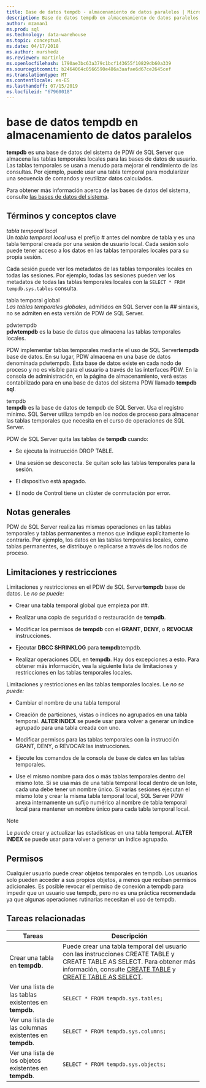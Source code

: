 ```yaml
---
title: Base de datos tempdb - almacenamiento de datos paralelos | Microsoft Docs
description: Base de datos tempdb en almacenamiento de datos paralelos.
author: mzaman1
ms.prod: sql
ms.technology: data-warehouse
ms.topic: conceptual
ms.date: 04/17/2018
ms.author: murshedz
ms.reviewer: martinle
ms.openlocfilehash: 1790ae3bc63a379c1bcf143655f10829db60a339
ms.sourcegitcommit: b2464064c0566590e486a3aafae6d67ce2645cef
ms.translationtype: MT
ms.contentlocale: es-ES
ms.lasthandoff: 07/15/2019
ms.locfileid: "67960018"
---
```

# <a name="tempdb-database-in-parallel-data-warehouse"></a>base de datos tempdb en almacenamiento de datos paralelos
**tempdb** es una base de datos del sistema de PDW de SQL Server que almacena las tablas temporales locales para las bases de datos de usuario. Las tablas temporales se usan a menudo para mejorar el rendimiento de las consultas. Por ejemplo, puede usar una tabla temporal para modularizar una secuencia de comandos y reutilizar datos calculados.  
  
Para obtener más información acerca de las bases de datos del sistema, consulte [las bases de datos del sistema](system-databases.md).  
  
## <a name="Basics"></a>Términos y conceptos clave  
*tabla temporal local*  
Un *tabla temporal local* usa el prefijo # antes del nombre de tabla y es una tabla temporal creada por una sesión de usuario local. Cada sesión solo puede tener acceso a los datos en las tablas temporales locales para su propia sesión.  
  
Cada sesión puede ver los metadatos de las tablas temporales locales en todas las sesiones. Por ejemplo, todas las sesiones pueden ver los metadatos de todas las tablas temporales locales con la `SELECT * FROM tempdb.sys.tables` consulta.  
  
tabla temporal global  
*Las tablas temporales globales*, admitidos en SQL Server con la ## sintaxis, no se admiten en esta versión de PDW de SQL Server.  
  
pdwtempdb  
**pdwtempdb** es la base de datos que almacena las tablas temporales locales.  
  
PDW implementar tablas temporales mediante el uso de SQL Server**tempdb** base de datos. En su lugar, PDW almacena en una base de datos denominada pdwtempdb. Esta base de datos existe en cada nodo de proceso y no es visible para el usuario a través de las interfaces PDW. En la consola de administración, en la página de almacenamiento, verá estas contabilizado para en una base de datos del sistema PDW llamado **tempdb sql**.  
  
tempdb  
**tempdb** es la base de datos de tempdb de SQL Server. Usa el registro mínimo. SQL Server utiliza tempdb en los nodos de proceso para almacenar las tablas temporales que necesita en el curso de operaciones de SQL Server.  
  
PDW de SQL Server quita las tablas de **tempdb** cuando:  
  
-   Se ejecuta la instrucción DROP TABLE.  
  
-   Una sesión se desconecta. Se quitan solo las tablas temporales para la sesión.  
  
-   El dispositivo está apagado.  
  
-   El nodo de Control tiene un clúster de conmutación por error.  
  
## <a name="general-remarks"></a>Notas generales  
PDW de SQL Server realiza las mismas operaciones en las tablas temporales y tablas permanentes a menos que indique explícitamente lo contrario. Por ejemplo, los datos en las tablas temporales locales, como tablas permanentes, se distribuye o replicarse a través de los nodos de proceso.  
  
## <a name="LimitationsRestrictions"></a>Limitaciones y restricciones  
Limitaciones y restricciones en el PDW de SQL Server**tempdb** base de datos. Le *no se puede:*  
  
-   Crear una tabla temporal global que empieza por ##.  
  
-   Realizar una copia de seguridad o restauración de **tempdb**.  
  
-   Modificar los permisos de **tempdb** con el **GRANT**, **DENY**, o **REVOCAR** instrucciones.  
  
-   Ejecutar **DBCC SHRINKLOG** para **tempdb**tempdb.  
  
-   Realizar operaciones DDL en **tempdb**. Hay dos excepciones a esto. Para obtener más información, vea la siguiente lista de limitaciones y restricciones en las tablas temporales locales.  
  
Limitaciones y restricciones en las tablas temporales locales. Le *no se puede:*  
  
-   Cambiar el nombre de una tabla temporal  
  
-   Creación de particiones, vistas o índices no agrupados en una tabla temporal. **ALTER INDEX** se puede usar para volver a generar un índice agrupado para una tabla creada con uno.  
  
-   Modificar permisos para las tablas temporales con la instrucción GRANT, DENY, o REVOCAR las instrucciones.  
  
-   Ejecute los comandos de la consola de base de datos en las tablas temporales.  
  
-   Use el mismo nombre para dos o más tablas temporales dentro del mismo lote. Si se usa más de una tabla temporal local dentro de un lote, cada una debe tener un nombre único. Si varias sesiones ejecutan el mismo lote y crear la misma tabla temporal local, SQL Server PDW anexa internamente un sufijo numérico al nombre de tabla temporal local para mantener un nombre único para cada tabla temporal local.  
  
> [!NOTE]  
> Le *puede* crear y actualizar las estadísticas en una tabla temporal. **ALTER INDEX** se puede usar para volver a generar un índice agrupado.  
  
## <a name="permissions"></a>Permisos  
Cualquier usuario puede crear objetos temporales en tempdb. Los usuarios solo pueden acceder a sus propios objetos, a menos que reciban permisos adicionales. Es posible revocar el permiso de conexión a tempdb para impedir que un usuario use tempdb, pero no es una práctica recomendada ya que algunas operaciones rutinarias necesitan el uso de tempdb.  
  
## <a name="RelatedTasks"></a>Tareas relacionadas  
  
|Tareas|Descripción|  
|---------|---------------|  
|Crear una tabla en **tempdb**.|Puede crear una tabla temporal del usuario con las instrucciones CREATE TABLE y CREATE TABLE AS SELECT. Para obtener más información, consulte [CREATE TABLE](../t-sql/statements/create-table-azure-sql-data-warehouse.md) y [CREATE TABLE AS SELECT](../t-sql/statements/create-table-as-select-azure-sql-data-warehouse.md).|  
|Ver una lista de las tablas existentes en **tempdb**.|`SELECT * FROM tempdb.sys.tables;`|  
|Ver una lista de las columnas existentes en **tempdb**.|`SELECT * FROM tempdb.sys.columns;`|  
|Ver una lista de los objetos existentes en **tempdb**.|`SELECT * FROM tempdb.sys.objects;`|  
  
<!-- MISSING LINKS 
## See Also  
[Common Metadata Query Examples &#40;SQL Server PDW&#41;](../sqlpdw/common-metadata-query-examples-sql-server-pdw.md)  
-->
  
